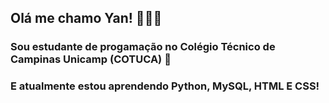 ## Olá me chamo Yan! 🧑🏻‍💻
### Sou estudante de progamação no Colégio Técnico de Campinas Unicamp (COTUCA) 🚀
### E atualmente estou aprendendo Python, MySQL, HTML E CSS! 




<!--
**yanp836/yanp836** is a ✨ _special_ ✨ repository because its `README.md` (this file) appears on your GitHub profile.

Here are some ideas to get you started:

- 🔭 I’m currently working on ...
- 🌱 I’m currently learning ...
- 👯 I’m looking to collaborate on ...
- 🤔 I’m looking for help with ...
- 💬 Ask me about ...
- 📫 How to reach me: ...
- 😄 Pronouns: ...
- ⚡ Fun fact: ...
-->
